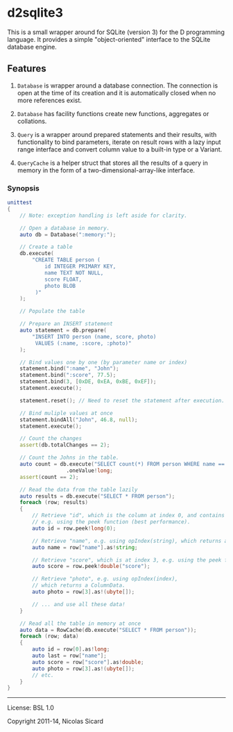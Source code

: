 # d2sqlite3

This is a small wrapper around for SQLite (version 3) for the D programming language.
It provides a simple "object-oriented" interface to the SQLite database
engine.

## Features

1. `Database` is wrapper around a database connection. The connection is open at the time of its creation and it is automatically closed when no more references exist.

2. `Database` has facility functions create new functions, aggregates or collations.

3. `Query` is a wrapper around prepared statements and their results, with functionality to bind parameters, iterate on result rows with a lazy input range interface and convert column value to a built-in type or a Variant.

4. `QueryCache` is a helper struct that stores all the results of a query in memory in the form of a two-dimensional-array-like interface.

### Synopsis
```d
unittest
{
    // Note: exception handling is left aside for clarity.

    // Open a database in memory.
    auto db = Database(":memory:");

    // Create a table
    db.execute(
        "CREATE TABLE person (
            id INTEGER PRIMARY KEY,
            name TEXT NOT NULL,
            score FLOAT,
            photo BLOB
         )"
    );

    // Populate the table

    // Prepare an INSERT statement
    auto statement = db.prepare(
        "INSERT INTO person (name, score, photo)
         VALUES (:name, :score, :photo)"
    );

    // Bind values one by one (by parameter name or index)
    statement.bind(":name", "John");
    statement.bind(":score", 77.5);
    statement.bind(3, [0xDE, 0xEA, 0xBE, 0xEF]);
    statement.execute();

    statement.reset(); // Need to reset the statement after execution.

    // Bind muliple values at once
    statement.bindAll("John", 46.8, null);
    statement.execute();

    // Count the changes
    assert(db.totalChanges == 2);

    // Count the Johns in the table.
    auto count = db.execute("SELECT count(*) FROM person WHERE name == 'John'")
                   .oneValue!long;
    assert(count == 2);

    // Read the data from the table lazily
    auto results = db.execute("SELECT * FROM person");
    foreach (row; results)
    {
        // Retrieve "id", which is the column at index 0, and contains an int,
        // e.g. using the peek function (best performance).
        auto id = row.peek!long(0);

        // Retrieve "name", e.g. using opIndex(string), which returns a ColumnData.
        auto name = row["name"].as!string;

        // Retrieve "score", which is at index 3, e.g. using the peek function.
        auto score = row.peek!double("score");

        // Retrieve "photo", e.g. using opIndex(index),
        // which returns a ColumnData.
        auto photo = row[3].as!(ubyte[]);

        // ... and use all these data!
    }

    // Read all the table in memory at once
    auto data = RowCache(db.execute("SELECT * FROM person"));
    foreach (row; data)
    {
        auto id = row[0].as!long;
        auto last = row["name"];
        auto score = row["score"].as!double;
        auto photo = row[3].as!(ubyte[]);
        // etc.
    }
}
```

---
License: BSL 1.0

Copyright 2011-14, Nicolas Sicard
